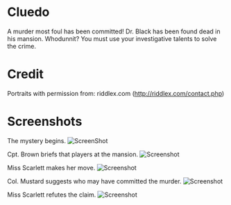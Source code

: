 Cluedo
======

A murder most foul has been committed! Dr. Black has been found dead in his mansion. Whodunnit? You must use your investigative talents to solve the crime.

Credit
======

Portraits with permission from:
riddlex.com (http://riddlex.com/contact.php)

Screenshots
===========

The mystery begins.
![ScreenShot](http://i.imgur.com/6InFUJv.pngg)

Cpt. Brown briefs that players at the mansion.
![Screenshot](http://i.imgur.com/wW5WjyW.png)

Miss Scarlett makes her move.
![Screenshot](http://i.imgur.com/QVPDq0t.png)

Col. Mustard suggests who may have committed the murder.
![Screenshot](http://i.imgur.com/BSpgzqc.png)

Miss Scarlett refutes the claim.
![Screenshot](http://i.imgur.com/rXEEUhd.png)
